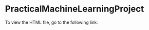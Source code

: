 PracticalMachineLearningProject
===============================

To view the HTML file, go to the following link:
